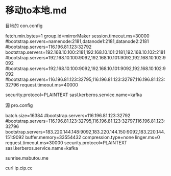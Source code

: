 # 移动to本地.md


目地的
con.config

fetch.min.bytes=1
group.id=mirrorMaker
session.timeout.ms=30000
#bootstrap.servers=namenode:2181,datanode1:2181,datanode2:2181
#bootstrap.servers=116.196.81.123:32792
bootstrap.servers=192.168.10.100:2181,192.168.10.101:2181,192.168.10.102:2181
#bootstrap.servers=192.168.10.100:9092,192.168.10.101:9092,192.168.10.102:9092
#bootstrap.servers=192.168.10.100:9092,192.168.10.101:9092,192.168.10.102:9092
#bootstrap.servers=116.196.81.123:32795,116.196.81.123:32797,116.196.81.123:32796
request.timeout.ms=40000

security.protocol=PLAINTEXT
sasl.kerberos.service.name=kafka

源
pro.config

batch.size=16384
#bootstrap.servers=116.196.81.123:32792
#bootstrap.servers=116.196.81.123:32795,116.196.81.123:32797,116.196.81.123:32796
bootstrap.servers=183.220.144.148:9092,183.220.144.150:9092,183.220.144.151:9092
buffer.memory=33554432
compression.type=none
linger.ms=0
request.timeout.ms=30000
security.protocol=PLAINTEXT
sasl.kerberos.service.name=kafka




sunrise.mabutou.me

curl ip.cip.cc
